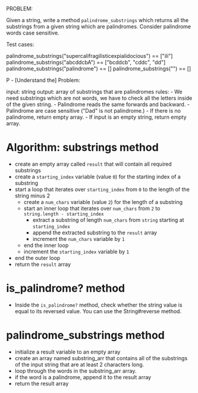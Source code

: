 PROBLEM:

Given a string, write a method `palindrome_substrings` which returns
all the substrings from a given string which are palindromes. Consider
palindrome words case sensitive.

Test cases:

palindrome_substrings("supercalifragilisticexpialidocious") == ["ili"]
palindrome_substrings("abcddcbA") == ["bcddcb", "cddc", "dd"]
palindrome_substrings("palindrome") == []
palindrome_substrings("") == []

P - [Understand the] Problem:

input: string
output: array of substrings that are palindromes
rules: - We need substrings which are not words, we have to check all
         the letters inside of the given string.
       - Palindrome reads the same forwards and backward.
       - Palindrome are case sensitive ("Dad" is not palindrome.)
       - If there is no palindrome, return empty array.
       - If input is an empty string, return empty array.

Algorithm:
 substrings method
 =================
   - create an empty array called `result` that will contain all required substrings
   - create a `starting_index` variable (value `0`) for the starting index of a substring
   - start a loop that iterates over `starting_index` from `0` to the length of the string minus 2
     - create a `num_chars` variable (value `2`) for the length of a substring
     - start an inner loop that iterates over `num_chars` from `2` to `string.length - starting_index`
       - extract a substring of length `num_chars` from `string` starting at `starting_index`
       - append the extracted substring to the `result` array
       - increment the `num_chars` variable by `1`
     - end the inner loop
     - increment the `starting_index` variable by `1`
   - end the outer loop
   - return the `result` array

 is_palindrome? method
 =====================
- Inside the `is_palindrome?` method, check whether the string
  value is equal to its reversed value. You can use the
  String#reverse method.

 palindrome_substrings method
 ============================
 - initialize a result variable to an empty array
 - create an array named substring_arr that contains all of the
   substrings of the input string that are at least 2 characters long.
 - loop through the words in the substring_arr array.
 - if the word is a palindrome, append it to the result
   array
 - return the result array
